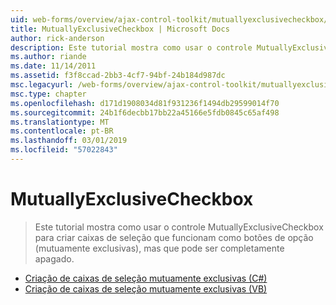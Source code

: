 ```yaml
---
uid: web-forms/overview/ajax-control-toolkit/mutuallyexclusivecheckbox/index
title: MutuallyExclusiveCheckbox | Microsoft Docs
author: rick-anderson
description: Este tutorial mostra como usar o controle MutuallyExclusiveCheckbox para criar caixas de seleção que funcionam como botões de opção (mutuamente exclusivas), mas que pode ser...
ms.author: riande
ms.date: 11/14/2011
ms.assetid: f3f8ccad-2bb3-4cf7-94bf-24b184d987dc
msc.legacyurl: /web-forms/overview/ajax-control-toolkit/mutuallyexclusivecheckbox
msc.type: chapter
ms.openlocfilehash: d171d1908034d81f931236f1494db29599014f70
ms.sourcegitcommit: 24b1f6decbb17bb22a45166e5fdb0845c65af498
ms.translationtype: MT
ms.contentlocale: pt-BR
ms.lasthandoff: 03/01/2019
ms.locfileid: "57022843"
---
```

<a name="mutuallyexclusivecheckbox"></a>MutuallyExclusiveCheckbox
====================
> Este tutorial mostra como usar o controle MutuallyExclusiveCheckbox para criar caixas de seleção que funcionam como botões de opção (mutuamente exclusivas), mas que pode ser completamente apagado.


- [Criação de caixas de seleção mutuamente exclusivas (C#)](creating-mutually-exclusive-checkboxes-cs.md)
- [Criação de caixas de seleção mutuamente exclusivas (VB)](creating-mutually-exclusive-checkboxes-vb.md)
